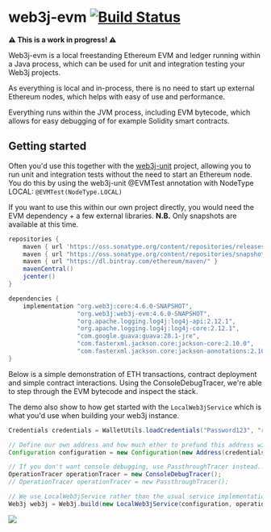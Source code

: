 # web3j-evm [![Build Status](https://travis-ci.org/web3j/web3j-evm.svg?branch=master)](https://travis-ci.org/web3j/web3j-evm)

**⚠️ This is a work in progress! ⚠**

Web3j-evm is a local freestanding Ethereum EVM and ledger running within a Java process, which can be used for unit and integration testing your Web3j projects.

As everything is local and in-process, there is no need to start up external Ethereum nodes, which helps with easy of use and performance.

Everything runs within the JVM process, including EVM bytecode, which allows for easy debugging of for example Solidity smart contracts.

## Getting started

Often you'd use this together with the [web3j-unit](https://github.com/web3j/web3j-unit) project, allowing you to run unit and integration tests without the need to start an Ethereum node.
You do this by using the web3j-unit @EVMTest annotation with NodeType LOCAL: `@EVMTest(NodeType.LOCAL)`

If you want to use this within our own project directly, you would need the EVM dependency + a few external libraries.  **N.B.** Only snapshots are available at this time.

```groovy
repositories {
    maven { url 'https://oss.sonatype.org/content/repositories/releases/' }
    maven { url "https://oss.sonatype.org/content/repositories/snapshots/" }
    maven { url "https://dl.bintray.com/ethereum/maven/" }
    mavenCentral()
    jcenter()
}

dependencies {
    implementation "org.web3j:core:4.6.0-SNAPSHOT",
                   "org.web3j:web3j-evm:4.6.0-SNAPSHOT",
                   "org.apache.logging.log4j:log4j-api:2.12.1",
                   "org.apache.logging.log4j:log4j-core:2.12.1",
                   "com.google.guava:guava:28.1-jre",
                   "com.fasterxml.jackson.core:jackson-core:2.10.0",
                   "com.fasterxml.jackson.core:jackson-annotations:2.10.0"
}
```

Below is a simple demonstration of ETH transactions, contract deployment and simple contract interactions.
Using the ConsoleDebugTracer, we're able to step through the EVM bytecode and inspect the stack.

The demo also show to how get started with the `LocalWeb3jService` which is what you'd use when building your web3j instance.

```groovy
Credentials credentials = WalletUtils.loadCredentials("Password123", "resources/demo-wallet.json");

// Define our own address and how much ether to prefund this address with
Configuration configuration = new Configuration(new Address(credentials.getAddress()), 10);

// If you don't want console debugging, use PassthroughTracer instead..
OperationTracer operationTracer = new ConsoleDebugTracer();
// OperationTracer operationTracer = new PassthroughTracer();

// We use LocalWeb3jService rather than the usual service implementation..
Web3j web3j = Web3j.build(new LocalWeb3jService(configuration, operationTracer));
```

![](https://raw.githubusercontent.com/web3j/evm/master/resources/web3j-evm-demo.gif)
